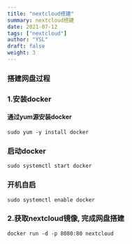 ```yaml
---
title: "nextcloud搭建"
summary: nextcloud搭建
date: 2021-07-12
tags: ["nextcloud"]
author: "YSL"
draft: false
weight: 3
---
```


### 搭建网盘过程

### 1.安装docker

#### 通过yum源安装docker

```shell
sudo yum -y install docker
```

### 启动docker

```shell
sudo systemctl start docker
```

### 开机自启

```shell
sudo systemctl enable docker
```

### 2.获取nextcloud镜像, 完成网盘搭建

```shell
docker run -d -p 8080:80 nextcloud
```


